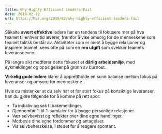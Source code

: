```yaml
---
title: Why Highly Efficient Leaders Fail
date: 2019-02-12
url: https://hbr.org/2019/02/why-highly-efficient-leaders-fail
---
```


Såkalte **svært effektive** ledere har en tendens til fokusere mer på hva teamet til enhver tid leverer, fremfor å vise omsorg for de menneskene som teamet faktsk består av. Aktiviteter som er ment å bygge relasjoner og inspirere teamet, sees ofte på som en **ren utgift** som svekker teamets leveranseevne. 

På lengre sikt medfører dette fokuset et **dårlig arbeidsmiljø**, med sykmeldinger og oppsigelser på grunn av burnout. 

**Virkelig gode ledere** klarer å opprettholde en sunn balanse mellom fokus på leveranser og omsorg for menneskene.

Hvis du mistenker at du selv har et for stort fokus på kortsiktige leveranser, kan du gjøre følgende for å komme på rett spor: 

- Ta initiativ og søk tilbakemeldinger.
- Gjennomfør 1-til-1-samtaler for å bygge personlige relasjoner.
- Vær selvbevisst og reflekter over dine egne handlinger.
- Motbevis dine egne fordommer og antagelser.
- Vis selvbeherskelse, i stedet for å reagere spontant.
